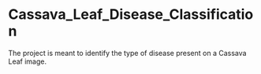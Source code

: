 # Cassava_Leaf_Disease_Classification
The project is meant to identify the type of disease present on a Cassava Leaf image.
